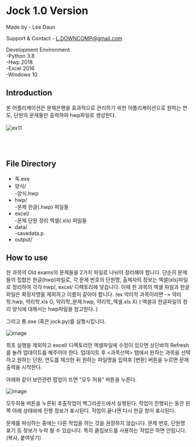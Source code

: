# Jock 1.0 Version

Made by
	- Lee Daun

Support & Contact
	- L.DOWNCOMP@gmail.com

Development Environment <br/>
	-Python 3.8 <br/>
	-Hwp 2018 <br/>
	-Excel 2016 <br/>
	-Windows 10 <br/>

## Introduction

본 어플리케이션은 문제은행을 효과적으로 관리하기 위한 어플리케이션으로 원하는 연도, 단원의 문제들만 출력하여 hwp파일로 생성한다.
<br/>
<br/>
![ex11](https://user-images.githubusercontent.com/59424336/90975892-374cc800-e573-11ea-949b-370b2f15e578.gif)

<br/>
<br/>


## File Directory
 * 족.exe  
 * 양식/  
   -양식.hwp  
 * hwp/  
   -문제 한글(.hwp) 파일들  
 * excel/  
   -문제 단원 정리 엑셀(.xls) 파일들  
 * data/  
   -savedata.p  
 * output/  


## How to use
  
  한 과목의 Old exams의 문제들을 2가지 파일로 나뉘어 정리해야 합니다. 단순히 문제들의 집합은 한글(hwp)파일로, 각 문제 번호의 단원명, 출제자의 정보는 엑셀(xls)파일로 정리하여 각각 hwp/, excel/ 디렉토리에 넣습니다. 이때 한 과목의 엑셀 파일과 한글파일은 확장자명을 제외하고 이름이 같아야 합니다.
(ex 약리학 과목이라면 -> 약리학.hwp, 약리학.xls O,    약리학_문제.hwp, 약리학_엑셀.xls  X)
( 엑셀과 한글파일의 정리 양식에 대해서는 hwp파일을 참고한다. )


그리고 통.exe (혹은 jock.py)를 실행시킵니다.

![image](https://user-images.githubusercontent.com/59424336/90975997-53049e00-e574-11ea-8545-f334d0344877.png)


최초 실행을 제외하고 excel/ 디렉토리안 엑셀파일에 수정이 있으면 상단바의 Refresh를 눌려 업데이트를 해주어야 한다. 업데이트 후 <과목선택> 탭에서 원하는 과목을 선택하고 원하는 단원, 연도를 체크한 뒤 원하는 파일명을 입력후 [변환] 버튼을 누르면 문제 출력을 시작한다.

아래와 같이 보안관련 팝업이 뜨면 “모두 허용” 버튼을 누른다.

![image](https://user-images.githubusercontent.com/59424336/90976000-55ff8e80-e574-11ea-8600-2869d5120aab.png)


 모두허용 버튼을 누른뒤 추출작업이 백그라운드에서 실행된다. 작업이 진행되는 동안 왼쪽 아래 상태바에 진행 정보가 표시된다. 작업이 끝나면 다시 한글 창이 표시된다.

 문제를 파싱하는 중에는 다른 작업을 하는 것을 권장하지 않습니다. 문제 번호, 단원명 표기 등 정보가 누락 될 수 있습니다. 특히 클립보드를 사용하는 작업은 하면 안됩니다. (복사, 붙여넣기)
